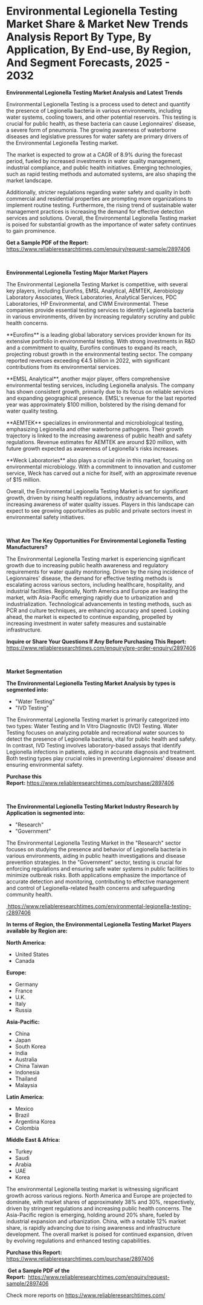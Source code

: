 <p><h1>Environmental Legionella Testing Market Share & Market New Trends Analysis Report By Type, By Application, By End-use, By Region, And Segment Forecasts, 2025 - 2032</h1></p><p><strong>Environmental Legionella Testing Market Analysis and Latest Trends</strong></p>
<p><p>Environmental Legionella Testing is a process used to detect and quantify the presence of Legionella bacteria in various environments, including water systems, cooling towers, and other potential reservoirs. This testing is crucial for public health, as these bacteria can cause Legionnaires' disease, a severe form of pneumonia. The growing awareness of waterborne diseases and legislative pressures for water safety are primary drivers of the Environmental Legionella Testing market.</p><p>The market is expected to grow at a CAGR of 8.9% during the forecast period, fueled by increased investments in water quality management, industrial compliance, and public health initiatives. Emerging technologies, such as rapid testing methods and automated systems, are also shaping the market landscape. </p><p>Additionally, stricter regulations regarding water safety and quality in both commercial and residential properties are prompting more organizations to implement routine testing. Furthermore, the rising trend of sustainable water management practices is increasing the demand for effective detection services and solutions. Overall, the Environmental Legionella Testing market is poised for substantial growth as the importance of water safety continues to gain prominence.</p></p>
<p><strong>Get a Sample PDF of the Report:&nbsp;</strong> <a href="https://www.reliableresearchtimes.com/enquiry/request-sample/2897406?utm_campaign=3008&utm_medium=2&utm_source=Github&utm_content=ia&utm_term=15032025&utm_id=environmental-legionella-testing">https://www.reliableresearchtimes.com/enquiry/request-sample/2897406</a></p>
<p>&nbsp;</p>
<p><strong>Environmental Legionella Testing Major Market Players</strong></p>
<p><p>The Environmental Legionella Testing Market is competitive, with several key players, including Eurofins, EMSL Analytical, AEMTEK, Aerobiology Laboratory Associates, Weck Laboratories, Analytical Services, PDC Laboratories, HP Environmental, and CWM Environmental. These companies provide essential testing services to identify Legionella bacteria in various environments, driven by increasing regulatory scrutiny and public health concerns.</p><p>**Eurofins** is a leading global laboratory services provider known for its extensive portfolio in environmental testing. With strong investments in R&D and a commitment to quality, Eurofins continues to expand its reach, projecting robust growth in the environmental testing sector. The company reported revenues exceeding €4.5 billion in 2022, with significant contributions from its environmental services.</p><p>**EMSL Analytical**, another major player, offers comprehensive environmental testing services, including Legionella analysis. The company has shown consistent growth, primarily due to its focus on reliable services and expanding geographical presence. EMSL's revenue for the last reported year was approximately $100 million, bolstered by the rising demand for water quality testing.</p><p>**AEMTEK** specializes in environmental and microbiological testing, emphasizing Legionella and other waterborne pathogens. Their growth trajectory is linked to the increasing awareness of public health and safety regulations. Revenue estimates for AEMTEK are around $20 million, with future growth expected as awareness of Legionella's risks increases.</p><p>**Weck Laboratories** also plays a crucial role in this market, focusing on environmental microbiology. With a commitment to innovation and customer service, Weck has carved out a niche for itself, with an approximate revenue of $15 million.</p><p>Overall, the Environmental Legionella Testing Market is set for significant growth, driven by rising health regulations, industry advancements, and increasing awareness of water quality issues. Players in this landscape can expect to see growing opportunities as public and private sectors invest in environmental safety initiatives.</p></p>
<p>&nbsp;</p>
<p><strong>What Are The Key Opportunities For Environmental Legionella Testing Manufacturers?</strong></p>
<p><p>The Environmental Legionella Testing market is experiencing significant growth due to increasing public health awareness and regulatory requirements for water quality monitoring. Driven by the rising incidence of Legionnaires' disease, the demand for effective testing methods is escalating across various sectors, including healthcare, hospitality, and industrial facilities. Regionally, North America and Europe are leading the market, with Asia-Pacific emerging rapidly due to urbanization and industrialization. Technological advancements in testing methods, such as PCR and culture techniques, are enhancing accuracy and speed. Looking ahead, the market is expected to continue expanding, propelled by increasing investment in water safety measures and sustainable infrastructure.</p></p>
<p><strong>Inquire or Share Your Questions If Any Before Purchasing This Report:</strong> <a href="https://www.reliableresearchtimes.com/enquiry/pre-order-enquiry/2897406?utm_campaign=3008&utm_medium=2&utm_source=Github&utm_content=ia&utm_term=15032025&utm_id=environmental-legionella-testing">https://www.reliableresearchtimes.com/enquiry/pre-order-enquiry/2897406</a></p>
<p>&nbsp;</p>
<p><strong>Market Segmentation</strong></p>
<p><strong>The Environmental Legionella Testing Market Analysis by types is segmented into:</strong></p>
<p><ul><li>"Water Testing"</li><li>"IVD Testing"</li></ul></p>
<p><p>The Environmental Legionella Testing market is primarily categorized into two types: Water Testing and In Vitro Diagnostic (IVD) Testing. Water Testing focuses on analyzing potable and recreational water sources to detect the presence of Legionella bacteria, vital for public health and safety. In contrast, IVD Testing involves laboratory-based assays that identify Legionella infections in patients, aiding in accurate diagnosis and treatment. Both testing types play crucial roles in preventing Legionnaires' disease and ensuring environmental safety.</p></p>
<p><strong>Purchase this Report:&nbsp;</strong><a href="https://www.reliableresearchtimes.com/purchase/2897406?utm_campaign=3008&utm_medium=2&utm_source=Github&utm_content=ia&utm_term=15032025&utm_id=environmental-legionella-testing">https://www.reliableresearchtimes.com/purchase/2897406</a></p>
<p>&nbsp;</p>
<p><strong>The Environmental Legionella Testing Market Industry Research by Application is segmented into:</strong></p>
<p><ul><li>"Research"</li><li>"Government"</li></ul></p>
<p><p>The Environmental Legionella Testing Market in the "Research" sector focuses on studying the presence and behavior of Legionella bacteria in various environments, aiding in public health investigations and disease prevention strategies. In the "Government" sector, testing is crucial for enforcing regulations and ensuring safe water systems in public facilities to minimize outbreak risks. Both applications emphasize the importance of accurate detection and monitoring, contributing to effective management and control of Legionella-related health concerns and safeguarding community health.</p></p>
<p><a href="https://www.reliableresearchtimes.com/environmental-legionella-testing-r2897406?utm_campaign=3008&utm_medium=2&utm_source=Github&utm_content=ia&utm_term=15032025&utm_id=environmental-legionella-testing">&nbsp;https://www.reliableresearchtimes.com/environmental-legionella-testing-r2897406</a></p>
<p><strong>In terms of Region, the Environmental Legionella Testing Market Players available by Region are:</strong></p>
<p>
    <p> <strong> North America: </strong>
        <ul>
            <li>United States</li>
            <li>Canada</li>
        </ul>
        </p> 
    <p> <strong> Europe: </strong>
        <ul>
            <li>Germany</li>
            <li>France</li>
            <li>U.K.</li>
            <li>Italy</li>
            <li>Russia</li>
        </ul>
        </p> 
    <p> <strong> Asia-Pacific: </strong>
        <ul>
            <li>China</li>
            <li>Japan</li>
            <li>South Korea</li>
            <li>India</li>
            <li>Australia</li>
            <li>China Taiwan</li>
            <li>Indonesia</li>
            <li>Thailand</li>
            <li>Malaysia</li>
        </ul>
        </p> 
    <p> <strong> Latin America: </strong>
        <ul>
            <li>Mexico</li>
            <li>Brazil</li>
            <li>Argentina Korea</li>
            <li>Colombia</li>
        </ul>
        </p> 
    <p> <strong> Middle East & Africa: </strong>
        <ul>
            <li>Turkey</li>
            <li>Saudi</li>
            <li>Arabia</li>
            <li>UAE</li>
            <li>Korea</li>
        </ul>
    </p>
    </p>
<p><p>The environmental Legionella testing market is witnessing significant growth across various regions. North America and Europe are projected to dominate, with market shares of approximately 38% and 30%, respectively, driven by stringent regulations and increasing public health concerns. The Asia-Pacific region is emerging, holding around 20% share, fueled by industrial expansion and urbanization. China, with a notable 12% market share, is rapidly advancing due to rising awareness and infrastructure development. The overall market is poised for continued expansion, driven by evolving regulations and enhanced testing capabilities.</p></p>
<p><strong>Purchase this Report: </strong><a href="https://www.reliableresearchtimes.com/purchase/2897406?utm_campaign=3008&utm_medium=2&utm_source=Github&utm_content=ia&utm_term=15032025&utm_id=environmental-legionella-testing">https://www.reliableresearchtimes.com/purchase/2897406</a></p>
<p>&nbsp;<strong>Get a Sample PDF of the Report:&nbsp;&nbsp;</strong><a href="https://www.reliableresearchtimes.com/enquiry/request-sample/2897406?utm_campaign=3008&utm_medium=2&utm_source=Github&utm_content=ia&utm_term=15032025&utm_id=environmental-legionella-testing">https://www.reliableresearchtimes.com/enquiry/request-sample/2897406</a></p>
<p><strong></strong></p>
<p>Check more reports on <a href="https://www.reliableresearchtimes.com/?utm_campaign=3008&utm_medium=2&utm_source=Github&utm_content=ia&utm_term=15032025&utm_id=environmental-legionella-testing">https://www.reliableresearchtimes.com/</a></p>